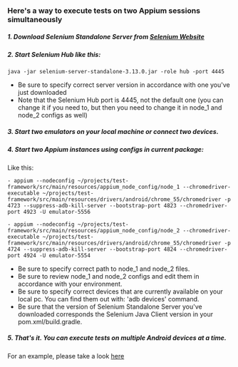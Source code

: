 ### Here's a way to execute tests on two Appium sessions simultaneously
##### 1. Download Selenium Standalone Server from [Selenium Website](https://www.seleniumhq.org/download/)
##### 2. Start Selenium Hub like this:
```
java -jar selenium-server-standalone-3.13.0.jar -role hub -port 4445
```
- Be sure to specify correct server version in accordance with one you've just downloaded
- Note that the Selenium Hub port is 4445, not the default one (you can change it if you need to, but then you need to change it in node_1 and node_2 configs as well)
##### 3. Start two emulators on your local machine or connect two devices.
##### 4. Start two Appium instances using configs in current package:
Like this:
```
- appium --nodeconfig ~/projects/test-framework/src/main/resources/appium_node_config/node_1 --chromedriver-executable ~/projects/test-framework/src/main/resources/drivers/android/chrome_55/chromedriver -p 4723 --suppress-adb-kill-server --bootstrap-port 4823 --chromedriver-port 4923 -U emulator-5556
```
```
- appium --nodeconfig ~/projects/test-framework/src/main/resources/appium_node_config/node_2 --chromedriver-executable ~/projects/test-framework/src/main/resources/drivers/android/chrome_55/chromedriver -p 4724 --suppress-adb-kill-server --bootstrap-port 4824 --chromedriver-port 4924 -U emulator-5554
```
- Be sure to specify correct path to node_1 and node_2 files.
- Be sure to review node_1 and node_2 configs and edit them in accordance with your environment.
- Be sure to specify correct devices that are currently available on your local pc. You can find them out with: 'adb devices' command.
- Be sure that the version of Selenium Standalone Server you've downloaded corresponds the Selenium Java Client version in your pom.xml/build.gradle.
##### 5. That's it. You can execute tests on multiple Android devices at a time.
For an example, please take a look [here](https://github.com/PavloBida/test-framework/blob/master/src/test/resources/android_multithread.xml)
